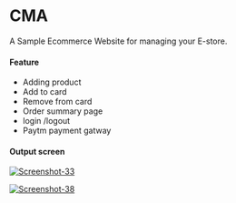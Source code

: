# CMA
A Sample Ecommerce Website for managing your E-store.

#### Feature

* Adding product 
* Add to card
* Remove from card
* Order summary page 
* login /logout
* Paytm payment gatway


#### Output screen

<a href="https://ibb.co/CBKkZYY"><img src="https://i.ibb.co/D4fxyvv/Screenshot-33.png" alt="Screenshot-33" border="0"></a>

<a href="https://ibb.co/N3RXQ3G"><img src="https://i.ibb.co/YWg6YWV/Screenshot-38.png" alt="Screenshot-38" border="0"></a>
